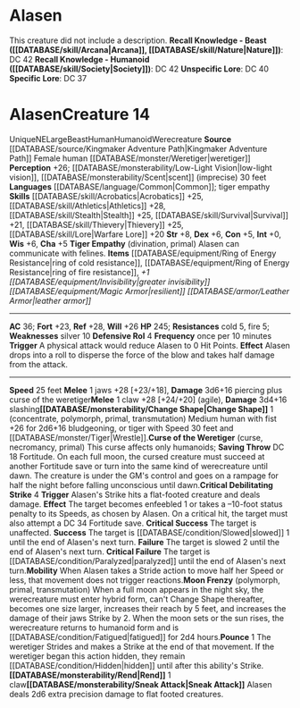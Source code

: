 ﻿---
ac: '36'
alignment: NE
all_resistance: null
burrow_speed: null
charisma: '+5'
climb_speed: null
constitution: '+5'
creature_ability:
- Change Shape
- Critical Debilitating Strike
- Curse of the Weretiger
- Defensive Rol
- Mobility
- ''
- Moon Frenzy
- Pounce
- Rend
- Sneak Attack
- Tiger Empathy
creature_family: null
description: 'This creature did not include a description.<br/><br/><b><u>Recall Knowledge
  - Beast</u> ( [[DATABASE/skill/Arcana|Arcana]] , [[DATABASE/skill/Nature|Nature]]
  )</b>: DC 42<br/><b><u>Recall Knowledge - Humanoid</u> ( [[DATABASE/skill/Society|Society]]
  )</b>: DC 42<br/><b><u>Unspecific Lore</u></b>: DC 40<br/><b><u>Specific Lore</u></b>:
  DC 37'
dexterity: '+6'
element: null
fly_speed: null
fortitude: '+23'
hardness: null
hp: '245'
id: '2332'
immunity: null
intelligence: '+0'
land_speed: '25'
language:
- '[[DATABASE/language/Common|Common]] ; tiger empathy'
level: '14'
max_speed: '25'
name: Alasen
perception: '+26'
rarity: Unique
reflex: '+28'
resistance:
- cold 5
- fire 5
rus_type_level: null
school: null
sense:
- '[[DATABASE/monsterability/Low-Light Vision|low-light vision]]'
- '[[DATABASE/monsterability/Scent|scent]] (imprecise) 30 feet'
size: Large
skill:
- '[[DATABASE/skill/Acrobatics|Acrobatics]] +25'
- '[[DATABASE/skill/Athletics|Athletics]] +28'
- '[[DATABASE/skill/Stealth|Stealth]] +25'
- '[[DATABASE/skill/Thievery|Thievery]] +25'
- '[[DATABASE/skill/Survival|Survival]] +21'
- '[[DATABASE/skill/Lore|Warfare Lore]] +20'
source: '[[DATABASE/source/Kingmaker Adventure Path|Kingmaker Adventure Path]]'
speed:
- 25 feet
spell: null
strength: '+8'
strength_req: '8'
strongest_save:
- Reflex
swim_speed: null
trait:
- '[[DATABASE/trait/Beast|Beast]]'
- '[[DATABASE/trait/Human|Human]]'
- '[[DATABASE/trait/Humanoid|Humanoid]]'
- '[[DATABASE/trait/Unique|Unique]]'
- '[[DATABASE/trait/Werecreature|Werecreature]]'
type: Creature
vision: Low-light vision
weakest_save:
- Fortitude
weakness:
- silver 10
will: '+26'
wisdom: '+6'

---
# Alasen

This creature did not include a description.
**Recall Knowledge - Beast ([[DATABASE/skill/Arcana|Arcana]], [[DATABASE/skill/Nature|Nature]])**: DC 42
**Recall Knowledge - Humanoid ([[DATABASE/skill/Society|Society]])**: DC 42
**Unspecific Lore**: DC 40
**Specific Lore**: DC 37

# Alasen<span class="item-type">Creature 14</span>

<span class="trait-unique item-trait">Unique</span><span class="trait-alignment item-trait">NE</span><span class="trait-size item-trait">Large</span><span class="item-trait">Beast</span><span class="item-trait">Human</span><span class="item-trait">Humanoid</span><span class="item-trait">Werecreature</span>
**Source** [[DATABASE/source/Kingmaker Adventure Path|Kingmaker Adventure Path]]
Female human [[DATABASE/monster/Weretiger|weretiger]]
**Perception** +26; [[DATABASE/monsterability/Low-Light Vision|low-light vision]], [[DATABASE/monsterability/Scent|scent]] (imprecise) 30 feet
**Languages** [[DATABASE/language/Common|Common]]; tiger empathy
**Skills** [[DATABASE/skill/Acrobatics|Acrobatics]] +25, [[DATABASE/skill/Athletics|Athletics]] +28, [[DATABASE/skill/Stealth|Stealth]] +25, [[DATABASE/skill/Survival|Survival]] +21, [[DATABASE/skill/Thievery|Thievery]] +25, [[DATABASE/skill/Lore|Warfare Lore]] +20
**Str** +8, **Dex** +6, **Con** +5, **Int** +0, **Wis** +6, **Cha** +5
**Tiger Empathy** (divination, primal) Alasen can communicate with felines.
**Items** [[DATABASE/equipment/Ring of Energy Resistance|ring of cold resistance]], [[DATABASE/equipment/Ring of Energy Resistance|ring of fire resistance]], _+1 [[DATABASE/equipment/Invisibility|greater invisibility]] [[DATABASE/equipment/Magic Armor|resilient]] [[DATABASE/armor/Leather Armor|leather armor]]_

---
**AC** 36; **Fort** +23, **Ref** +28, **Will** +26
**HP** 245; **Resistances** cold 5, fire 5; **Weaknesses** silver 10
<span class="in-box-ability">**Defensive Rol** <span class="action-icon">4</span> **Frequency** once per 10 minutes **Trigger** A physical attack would reduce Alasen to 0 Hit Points. **Effect** Alasen drops into a roll to disperse the force of the blow and takes half damage from the attack.</span>

---
**Speed** 25 feet
<span class="in-box-ability">**Melee** <span class="action-icon">1</span> jaws +28 [+23/+18], **Damage** 3d6+16 piercing plus curse of the weretiger</span><span class="in-box-ability">**Melee** <span class="action-icon">1</span> claw +28 [+24/+20] (agile), **Damage** 3d4+16 slashing</span><span class="in-box-ability">**[[DATABASE/monsterability/Change Shape|Change Shape]]** <span class="action-icon">1</span> (concentrate, polymorph, primal, transmutation) Medium human with fist +26 for 2d6+16 bludgeoning, or tiger with Speed 30 feet and [[DATABASE/monster/Tiger|Wrestle]].</span><span class="in-box-ability">**Curse of the Weretiger** (curse, necromancy, primal) This curse affects only humanoids; **Saving Throw** DC 18 Fortitude. On each full moon, the cursed creature must succeed at another Fortitude save or turn into the same kind of werecreature until dawn. The creature is under the GM's control and goes on a rampage for half the night before falling unconscious until dawn.</span><span class="in-box-ability">**Critical Debilitating Strike** <span class="action-icon">4</span> **Trigger** Alasen's Strike hits a flat-footed creature and deals damage. **Effect** The target becomes enfeebled 1 or takes a –10-foot status penalty to its Speeds, as chosen by Alasen. On a critical hit, the target must also attempt a DC 34 Fortitude save. **Critical Success** The target is unaffected.
 **Success** The target is [[DATABASE/condition/Slowed|slowed]] 1 until the end of Alasen's next turn.
 **Failure** The target is slowed 2 until the end of Alasen's next turn.
 **Critical Failure** The target is [[DATABASE/condition/Paralyzed|paralyzed]] until the end of Alasen's next turn.</span><span class="in-box-ability">**Mobility** When Alasen takes a Stride action to move half her Speed or less, that movement does not trigger reactions.</span><span class="in-box-ability">**Moon Frenzy** (polymorph, primal, transmutation) When a full moon appears in the night sky, the werecreature must enter hybrid form, can't Change Shape thereafter, becomes one size larger, increases their reach by 5 feet, and increases the damage of their jaws Strike by 2. When the moon sets or the sun rises, the werecreature returns to humanoid form and is [[DATABASE/condition/Fatigued|fatigued]] for 2d4 hours.</span><span class="in-box-ability">**Pounce** <span class="action-icon">1</span> The weretiger Strides and makes a Strike at the end of that movement. If the weretiger began this action hidden, they remain [[DATABASE/condition/Hidden|hidden]] until after this ability's Strike.</span><span class="in-box-ability">**[[DATABASE/monsterability/Rend|Rend]]** <span class="action-icon">1</span> claw</span><span class="in-box-ability">**[[DATABASE/monsterability/Sneak Attack|Sneak Attack]]** Alasen deals 2d6 extra precision damage to flat footed creatures.</span>